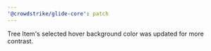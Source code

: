 ```yaml
---
'@crowdstrike/glide-core': patch
---
```


Tree Item's selected hover background color was updated for more contrast.
